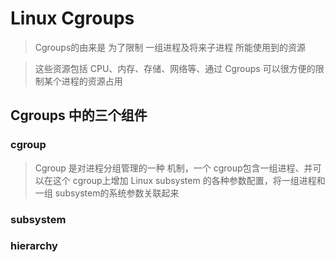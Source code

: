# Linux  Cgroups

> Cgroups的由来是 为了限制 一组进程及将来子进程 所能使用到的资源

> 这些资源包括 CPU、内存、存储、网络等、通过  Cgroups 可以很方便的限制某个进程的资源占用

## Cgroups 中的三个组件

### cgroup 

> Cgroup 是对进程分组管理的一种 机制，一个 cgroup包含一组进程、并可以在这个 cgroup上增加 Linux subsystem 的各种参数配置，将一组进程和一组 subsystem的系统参数关联起来


### subsystem



### hierarchy

